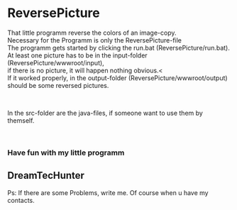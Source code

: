 <h1>ReversePicture</h1>
<p>
That little programm reverse the colors of an image-copy. </br>
Necessary for the Programm is only the ReversePicture-file</br>
The programm gets started by clicking the run.bat (ReversePicture/run.bat).</br>
At least one picture has to be in the input-folder (ReversePicture/wwwroot/input),</br>
if there is no picture, it will happen nothing obvious.<</br>
If it worked properly, in the output-folder (ReversePicture/wwwroot/output) should be some reversed pictures.</br>
</p>
</br>
<p>
In the src-folder are the java-files, if someone want to use them by themself.
</p>
</br>
<h3>Have fun with my little programm</h3>
<h2>DreamTecHunter</h2>
<p>Ps: If there are some Problems, write me. Of course when u have my contacts.<p>
